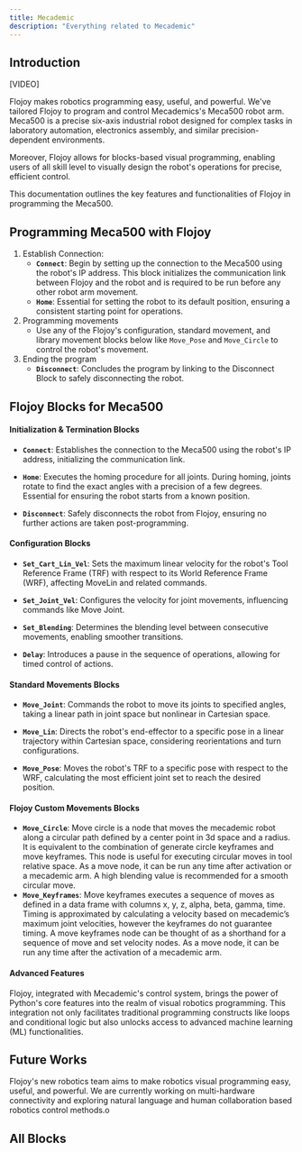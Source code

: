 ```yaml
---
title: Mecademic 
description: "Everything related to Mecademic"
---
```


## Introduction

[VIDEO]

Flojoy makes robotics programming easy, useful, and powerful. We've tailored Flojoy to program and control Mecademics's Meca500 robot arm.
Meca500 is a precise six-axis industrial robot designed for complex tasks in laboratory automation, electronics assembly, and similar precision-dependent environments.

Moreover, 
Flojoy allows for blocks-based visual programming, enabling users of all skill level to visually design the robot's operations for precise, efficient control. 

This documentation outlines the key features and functionalities of Flojoy in programming the Meca500.

## Programming Meca500 with Flojoy

1. Establish Connection:
   - **`Connect`**: Begin by setting up the connection to the Meca500 using the robot's IP address. This block initializes the communication link between Flojoy and the robot and is required to be run before any other robot arm movement.
   - **`Home`**: Essential for setting the robot to its default position, ensuring a consistent starting point for operations.
2. Programming movements
    - Use any of the Flojoy's configuration, standard movement, and library movement blocks below like `Move_Pose` and `Move_Circle` to control the robot's movement.
3. Ending the program
   - **`Disconnect`**: Concludes the program by linking to the Disconnect Block to safely disconnecting the robot.

## Flojoy Blocks for Meca500

#### Initialization & Termination Blocks

- **`Connect`**: Establishes the connection to the Meca500 using the robot's IP address, initializing the communication link.

- **`Home`**: Executes the homing procedure for all joints. During homing, joints rotate to find the exact angles with a precision of a few degrees. Essential for ensuring the robot starts from a known position.

- **`Disconnect`**: Safely disconnects the robot from Flojoy, ensuring no further actions are taken post-programming.

#### Configuration Blocks

- **`Set_Cart_Lin_Vel`**: Sets the maximum linear velocity for the robot's Tool Reference Frame (TRF) with respect to its World Reference Frame (WRF), affecting MoveLin and related commands.

- **`Set_Joint_Vel`**: Configures the velocity for joint movements, influencing commands like Move Joint.

- **`Set_Blending`**: Determines the blending level between consecutive movements, enabling smoother transitions.

- **`Delay`**: Introduces a pause in the sequence of operations, allowing for timed control of actions.

#### Standard Movements Blocks

- **`Move_Joint`**: Commands the robot to move its joints to specified angles, taking a linear path in joint space but nonlinear in Cartesian space.

- **`Move_Lin`**: Directs the robot's end-effector to a specific pose in a linear trajectory within Cartesian space, considering reorientations and turn configurations.

- **`Move_Pose`**: Moves the robot's TRF to a specific pose with respect to the WRF, calculating the most efficient joint set to reach the desired position.

#### Flojoy Custom Movements Blocks
- **`Move_Circle`**: Move circle is a node that moves the mecademic robot along a circular path defined by a center point in 3d space and a radius. It is equivalent to the combination of generate circle keyframes and move keyframes. This node is useful for executing circular moves in tool relative space. As a move node, it can be run any time after activation or a mecademic arm. A high blending value is recommended for a smooth circular move. 
- **`Move_Keyframes`**: Move keyframes executes a sequence of moves as defined in a data frame with columns x, y, z, alpha, beta, gamma, time. Timing is approximated by calculating a velocity based on mecademic’s maximum joint velocities, however the keyframes do not guarantee timing. A move keyframes node can be thought of as a shorthand for a sequence of move and set velocity nodes. As a move node, it can be run any time after the activation of a mecademic arm. 

#### Advanced Features
Flojoy, integrated with Mecademic's control system, brings the power of Python's core features into the realm of visual robotics programming. This integration not only facilitates traditional programming constructs like loops and conditional logic but also unlocks access to advanced machine learning (ML) functionalities.

## Future Works
Flojoy's new robotics team aims to make robotics visual programming easy, useful, and powerful. We are currently  working on
multi-hardware connectivity and exploring natural language and human collaboration based robotics control methods.o

## All Blocks